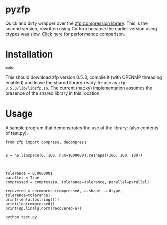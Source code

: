 # pyzfp
Quick and dirty wrapper over the [zfp compression library](https://computation.llnl.gov/projects/floating-point-compression). This is the second version, rewritten using Cython because the earlier version using ctypes was slow. [Click here](https://github.com/navjotk/pyzfp/blob/ctypes_vs_cython/ctypes_vs_cython_compression.png) for performance comparison. 

# Installation
```
make
```
This should download zfp version 0.5.3, compile it (with OPENMP
threading enabled) and leave the shared library ready-to-use  as
`zfp-0.5.3/lib/libzfp.so`. The current (hacky) implementation assumes
the presence of the shared library in this location. 

# Usage

A sample program that demonstrates the use of the library: (also contents of test.py):
```
from zfp import compress, decompress


a = np.linspace(0, 100, num=1000000).reshape((100, 100, 100))



tolerance = 0.0000001
parallel = True
compressed = compress(a, tolerance=tolerance, parallel=parallel)

recovered = decompress(compressed, a.shape, a.dtype, tolerance=tolerance)
print(len(a.tostring()))
print(len(compressed))
print(np.linalg.norm(recovered-a))
```

```
python test.py
```

